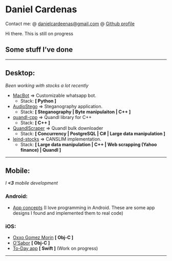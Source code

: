 # Daniel Cardenas
Contact me:
@ danielcardeenas@gmail.com
@ [Github profile](https://github.com/danielcardeenas)

Hi there. This is still on progress

## Some stuff I’ve done

------------------------------------------------------------------------
## Desktop:

_Been working with stocks a lot recently_
+ [MacBot](https://github.com/danielcardeenas/MacBot) => Customizable whatsapp bot.
    + Stack: **[ Python ]**
+ [AudioStego](https://github.com/danielcardeenas/AudioStego) => Steganography application.
    + Stack: **[ Steganography | Byte manipulaiton | C++ ]**
+ [quandl-cpp](https://github.com/danielcardeenas/quandl-cpp) => Quandl library for C++
    + Stack: **[ C++ ]**
+ [QuandlScraper](https://github.com/danielcardeenas/QuandlScraper) => Quandl bulk downloader
    + Stack: **[ Concurrency | PostgreSQL | C# | Large data manipulation ]**
+ [leind-stocks](https://github.com/danielcardeenas/leind-stocks) => CANSLIM implementation.
    + Stack: **[ Large data manipulation | C++ | Web scrapping (Yahoo finance) | Quandl ]**

------------------------------------------------------------------------

## Mobile:

_I **<3** mobile development_

### Android:

+ [App concepts](http://imgur.com/a/2YPw2) (I love programming in Android. These are some app designs I found and implemented them to real code)

### iOS:

+ [Oxxo Gomez Morin](http://imgur.com/a/Sr0dB) **[ Obj-C ]**
+ [O’Sabor](http://imgur.com/a/hq0Og) **[ Obj-C ]**
+ [To-Day app](https://github.com/danielcardeenas/To-Day-iOS) **[ Swift ]** (Work on progress)

------------------------------------------------------------------------
